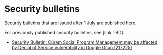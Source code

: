 # Security bulletins

Security bulletins that are issued after 1 July are published here.

For previously published security bulletins, see [link TBD].

* [Security Bulletin: Cúram Social Program Management may be affected by Denial of Service vulnerability in Google Gson (217225)](security_217225.md)
